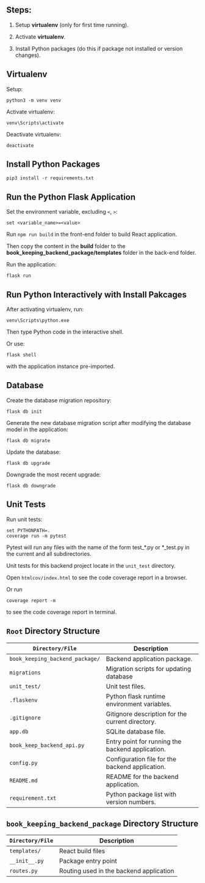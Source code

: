 ## Steps:

1. Setup **virtualenv** (only for first time running).

2. Activate **virtualenv**.

3. Install Python packages (do this if package not installed or version changes).

## Virtualenv

Setup:

```
python3 -m venv venv
```

Activate virtualenv:

```
venv\Scripts\activate
```

Deactivate virtualenv:

```
deactivate
```

## Install Python Packages

```
pip3 install -r requirements.txt
```

## Run the Python Flask Application

Set the environment variable, excluding `<`, `>`:

```
set <variable_name>=<value>
```

Run `npm run build` in the front-end folder to build React application.

Then copy the content in the **build** folder to the **book_keeping_backend_package/templates** folder in the back-end folder.

Run the application:

```
flask run
```

## Run Python Interactively with Install Pakcages

After activating virtualenv, run:

```
venv\Scripts\python.exe
```

Then type Python code in the interactive shell.

Or use:

```
flask shell
```

with the application instance pre-imported.

## Database

Create the database migration repository:

```
flask db init
```

Generate the new database migration script after modifying the database model in the application:

```
flask db migrate
```

Update the database:

```
flask db upgrade
```

Downgrade the most recent upgrade:

```
flask db downgrade
```

## Unit Tests

Run unit tests:
```
set PYTHONPATH=.
coverage run -m pytest
```

Pytest will run any files with the name of the form test_*.py or *_test.py in the current and all subdirectories.

Unit tests for this backend project locate in the `unit_test` directory.

Open `htmlcov/index.html` to see the code coverage report in a browser.

Or run

```
coverage report -m
```

to see the code coverage report in terminal.

## `Root` Directory Structure

| `Directory/File`               	| Description                                     	|
|------------------------------	|-------------------------------------------------	|
| `book_keeping_backend_package/` 	| Backend application package.                     	|
| `migrations`                      | Migration scripts for updating database           |
| `unit_test/`                    	| Unit test files.                                 	|
| `.flaskenv`                    	| Python flask runtime environment variables.    	|
| `.gitignore`                   	| Gitignore description for the current directory. 	|
| `app.db`                          | SQLite database file.                             |
| `book_keep_backend_api.py`     	| Entry point for running the backend application. 	|
| `config.py`                   	| Configuration file for the backend application.  	|
| `README.md`                    	| README for the backend application.              	|
| `requirement.txt`              	| Python package list with version numbers.        	|

## `book_keeping_backend_package` Directory Structure

| `Directory/File` 	| Description                             	|
|----------------	|-----------------------------------------	|
| `templates/`     	| React build files                       	|
| `__init__.py`    	| Package entry point                     	|
| `routes.py`      	| Routing used in the backend application 	|